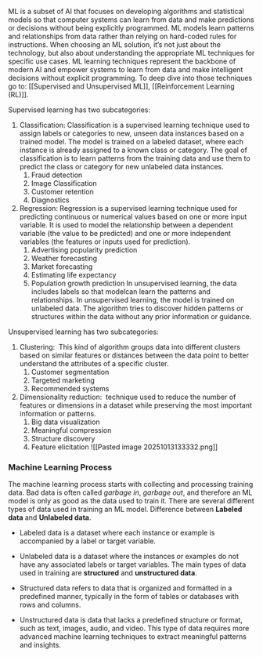ML is a subset of AI that focuses on developing algorithms and statistical models so that computer systems can learn from data and make predictions or decisions without being explicitly programmed. ML models learn patterns and relationships from data rather than relying on hard-coded rules for instructions.
When choosing an ML solution, it’s not just about the technology, but also about understanding the appropriate ML techniques for specific use cases. ML learning techniques represent the backbone of modern AI and empower systems to learn from data and make intelligent decisions without explicit programming. To deep dive into those techniques go to: [[Supervised and Unsupervised ML]], [[Reinforcement Learning (RL)]]. 

Supervised learning has two subcategories: 
1. Classification: Classification is a supervised learning technique used to assign labels or categories to new, unseen data instances based on a trained model. The model is trained on a labeled dataset, where each instance is already assigned to a known class or category. The goal of classification is to learn patterns from the training data and use them to predict the class or category for new unlabeled data instances.
	1. Fraud detection
	2. Image Classification
	3. Customer retention
	4. Diagnostics
2. Regression: Regression is a supervised learning technique used for predicting continuous or numerical values based on one or more input variable. It is used to model the relationship between a dependent variable (the value to be predicted) and one or more independent variables (the features or inputs used for prediction).
	1. Advertising popularity prediction
	2. Weather forecasting
	3. Market forecasting
	4. Estimating life expectancy
	5. Population growth prediction
In unsupervised learning, the data includes labels so that modelcan learn the patterns and relationships. In unsupervised learning, the model is trained on unlabeled data. The algorithm tries to discover hidden patterns or structures within the data without any prior information or guidance.

Unsupervised learning has two subcategories: 
1. Clustering:  This kind of algorithm groups data into different clusters based on similar features or distances between the data point to better understand the attributes of a specific cluster.
	1. Customer segmentation
	2. Targeted marketing
	3. Recommended systems
2. Dimensionality reduction:  technique used to reduce the number of features or dimensions in a dataset while preserving the most important information or patterns.
	1. Big data visualization
	2. Meaningful compression
	3. Structure discovery
	4. Feature elicitation
![[Pasted image 20251013133332.png]]


### Machine Learning Process
The machine learning process starts with collecting and processing training data. Bad data is often called _garbage in_, _garbage out_, and therefore an ML model is only as good as the data used to train it.
There are several different types of data used in training an ML model. Difference between **Labeled data** and **Unlabeled data**. 
- Labeled data is a dataset where each instance or example is accompanied by a label or target variable. 
- Unlabeled data is a dataset where the instances or examples do not have any associated labels or target variables.
The main types of data used in training are **structured** and **unstructured data**.

- Structured data refers to data that is organized and formatted in a predefined manner, typically in the form of tables or databases with rows and columns.
- Unstructured data is data that lacks a predefined structure or format, such as text, images, audio, and video. This type of data requires more advanced machine learning techniques to extract meaningful patterns and insights.